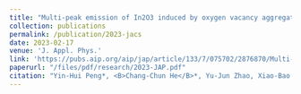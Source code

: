 ```yaml
---
title: "Multi-peak emission of In2O3 induced by oxygen vacancy aggregation"
collection: publications
permalink: /publication/2023-jacs
date: 2023-02-17
venue: 'J. Appl. Phys.'
link: 'https://pubs.aip.org/aip/jap/article/133/7/075702/2876870/Multi-peak-emission-of-In2O3-induced-by-oxygen'
paperurl: "/files/pdf/research/2023-JAP.pdf"
citation: "Yin-Hui Peng*, <B>Chang-Chun He</B>*, Yu-Jun Zhao, Xiao-Bao Yang  &quot;Multi-peak emission of In2O3 induced by oxygen vacancy aggregation.&quot; <i>J. Appl. Phys.</i> (2023) 133, 075702. <br> doi: https://doi.org/10.1063/5.0135162"
---
```


